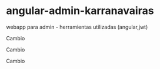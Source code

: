# angular-admin-karranavairas
webapp para admin - herramientas utilizadas (angular,jwt)


Cambio

Cambio

Cambio